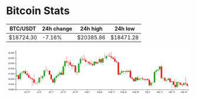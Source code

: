 # Bitcoin Stats

BTC/USDT|24h change|24h high|24h low|
|---|---|---|---|
|$18724.30|-7.16%|$20385.86|$18471.28|

<img src="./chart.svg">
